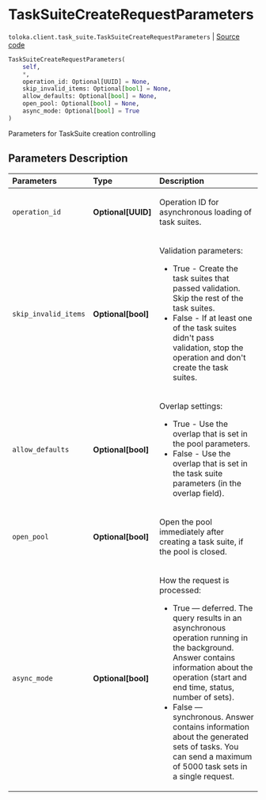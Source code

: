 # TaskSuiteCreateRequestParameters
`toloka.client.task_suite.TaskSuiteCreateRequestParameters` | [Source code](https://github.com/Toloka/toloka-kit/blob/v0.1.24/src/client/task_suite.py#L77)

```python
TaskSuiteCreateRequestParameters(
    self,
    *,
    operation_id: Optional[UUID] = None,
    skip_invalid_items: Optional[bool] = None,
    allow_defaults: Optional[bool] = None,
    open_pool: Optional[bool] = None,
    async_mode: Optional[bool] = True
)
```

Parameters for TaskSuite creation controlling

## Parameters Description

| Parameters | Type | Description |
| :----------| :----| :-----------|
`operation_id`|**Optional\[UUID\]**|<p>Operation ID for asynchronous loading of task suites.</p>
`skip_invalid_items`|**Optional\[bool\]**|<p>Validation parameters:<ul><li>True - Create the task suites that passed validation. Skip the rest of the task suites.</li><li>False - If at least one of the task suites didn&#x27;t pass validation, stop the operation and     don&#x27;t create the task suites.</li></ul></p>
`allow_defaults`|**Optional\[bool\]**|<p>Overlap settings:<ul><li>True - Use the overlap that is set in the pool parameters.</li><li>False - Use the overlap that is set in the task suite parameters (in the overlap field).</li></ul></p>
`open_pool`|**Optional\[bool\]**|<p>Open the pool immediately after creating a task suite, if the pool is closed.</p>
`async_mode`|**Optional\[bool\]**|<p>How the request is processed:<ul><li>True — deferred. The query results in an asynchronous operation running in the background.     Answer contains information about the operation (start and end time, status, number of sets).</li><li>False — synchronous. Answer contains information about the generated sets of tasks.     You can send a maximum of 5000 task sets in a single request.</li></ul></p>
